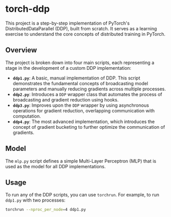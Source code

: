 # torch-ddp

This project is a step-by-step implementation of PyTorch's DistributedDataParallel (DDP), built from scratch. It serves as a learning exercise to understand the core concepts of distributed training in PyTorch.

## Overview

The project is broken down into four main scripts, each representing a stage in the development of a custom DDP implementation:

*   **`ddp1.py`**: A basic, manual implementation of DDP. This script demonstrates the fundamental concepts of broadcasting model parameters and manually reducing gradients across multiple processes.
*   **`ddp2.py`**: Introduces a `DDP` wrapper class that automates the process of broadcasting and gradient reduction using hooks.
*   **`ddp3.py`**: Improves upon the `DDP` wrapper by using asynchronous operations for gradient reduction, overlapping communication with computation.
*   **`ddp4.py`**: The most advanced implementation, which introduces the concept of gradient bucketing to further optimize the communication of gradients.

## Model

The `mlp.py` script defines a simple Multi-Layer Perceptron (MLP) that is used as the model for all DDP implementations.

## Usage

To run any of the DDP scripts, you can use `torchrun`. For example, to run `ddp1.py` with two processes:

```bash
torchrun --nproc_per_node=4 ddp1.py
```